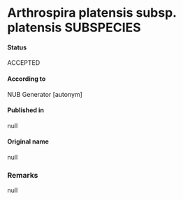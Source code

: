 Arthrospira platensis subsp. platensis SUBSPECIES
=======

#### Status
ACCEPTED

#### According to
NUB Generator [autonym]

#### Published in
null

#### Original name
null

### Remarks
null
